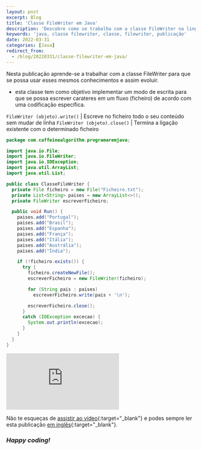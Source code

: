```yaml
---
layout: post
excerpt: Blog
title: 'Classe FileWriter em Java'
description: 'Descobre como se trabalha com a classe FileWriter na linguagem de programação Java. Obtém respostas às tuas dúvidas com a teoria e os exemplos apresentados.'
keywords: 'java, classe filewriter, classe, filewriter, publicação'
date: 2022-03-31
categories: [Java]
redirect_from:
  - /blog/20220331/classe-filewriter-em-java/
---
```


Nesta publicação aprende-se a trabalhar com a classe FileWriter para que se possa usar esses mesmos conhecimentos e assim evoluir.

- esta classe tem como objetivo implementar um modo de escrita para que se possa escrever carateres em um fluxo (ficheiro) de acordo com uma codificação específica.

`FileWriter (objeto).write()` | Escreve no ficheiro todo o seu conteúdo sem mudar de linha
`FileWriter (objeto).close()` | Termina a ligação existente com o determinado ficheiro

```java
package com.caffeinealgorithm.programaremjava;

import java.io.File;
import java.io.FileWriter;
import java.io.IOException;
import java.util.ArrayList;
import java.util.List;

public class ClasseFileWriter {
  private File ficheiro = new File("Ficheiro.txt");
  private List<String> paises = new ArrayList<>();
  private FileWriter escreverFicheiro;

  public void Run() {
    paises.add("Portugal");
    paises.add("Brasil");
    paises.add("Espanha");
    paises.add("França");
    paises.add("Itália");
    paises.add("Austrália");
    paises.add("Índia");

    if (!ficheiro.exists()) {
      try {
        ficheiro.createNewFile();
        escreverFicheiro = new FileWriter(ficheiro);

        for (String pais : paises)
          escreverFicheiro.write(pais + '\n');

        escreverFicheiro.close();
      }
      catch (IOException excecao) {
        System.out.println(excecao);
      }
    }
  }
}
```

<div class="video-container">
  <iframe src="https://www.youtube.com/embed/iohYifid7pM" frameborder="0" allowfullscreen></iframe>
</div>

Não te esqueças de [assistir ao vídeo](https://youtu.be/iohYifid7pM){:target="\_blank"} e podes sempre ler esta publicação [em inglês](https://nelsonsilvadev.com/blog/filewriter-class-in-java/){:target="\_blank"}.

### _Happy coding!_
